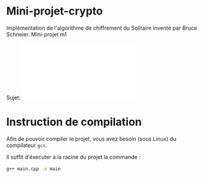 # Mini-projet-crypto

Implémentation de l'algorithme de chiffrement du Solitaire inventé par Bruce Schneier. Mini-projet m1

Sujet: ![ici](M1_projet_24_25.pdf)

# Instruction de compilation

Afin de pouvoir compiler le projet, vous avez besoin (sous Linux) du compilateur `gcc`.

Il suffit d'éxecuter à la racine du projet la commande :  

```sh
g++ main.cpp -o main
```
